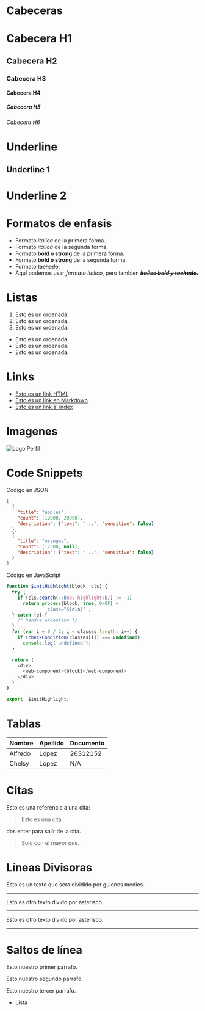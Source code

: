 # Cabeceras
# Cabecera H1
## Cabecera H2
### Cabecera H3
#### Cabecera H4
##### Cabecera H5
###### Cabecera H6

# Underline
Underline 1
-----------
Underline 2
===========

# Formatos de enfasis
- Formato *italica* de la primera forma.
- Formato _italica_ de la segunda forma.
- Formato **bold o strong** de la primera forma.
- Formato __bold o strong__ de la segunda forma.
- Formato ~~tachado~~.
- Aquí podemos usar *formato italico*, pero tambien **_~~italico bold y tachado.~~_**

# Listas
1. Esto es un  ordenada.
2. Esto es un  ordenada.
3. Esto es un  ordenada.
- Esto es un  ordenada.
- Esto es un  ordenada.
- Esto es un  ordenada.

# Links
- <a href="https://github.com/alfredolopeznunes">Esto es un link HTML</a>
- [Esto es un link en Markdown](https://github.com/alfredolopeznunes)
- [Esto es un link al index](index.html)

# Imagenes
![Logo Perfil](https://avatars2.githubusercontent.com/u/62631538?s=250&u=ac8fc6f2ec83e4392a1c2e748e79f0cff1563fe8&v=4)

# Code Snippets
Código en JSON
```JSON
[
  {
    "title": "apples",
    "count": [12000, 20000],
    "description": {"text": "...", "sensitive": false}
  },
  {
    "title": "oranges",
    "count": [17500, null],
    "description": {"text": "...", "sensitive": false}
  }
]
```
Código en JavaScript
```javascript
function $initHighlight(block, cls) {
  try {
    if (cls.search(/\bno\-highlight\b/) != -1)
      return process(block, true, 0x0F) +
             ` class="${cls}"`;
  } catch (e) {
    /* handle exception */
  }
  for (var i = 0 / 2; i < classes.length; i++) {
    if (checkCondition(classes[i]) === undefined)
      console.log('undefined');
  }

  return (
    <div>
      <web-component>{block}</web-component>
    </div>
  )
}

export  $initHighlight;
```
# Tablas
| Nombre | Apellido | Documento |
| ------ | -------- | --------- |
| Alfredo| López    | 26312152  |
| Chelsy | López    | N/A       |

# Citas
Esto es una referencia a una cita:
> Esto es una cita.

dos enter para salir de la cita.
> Solo con el mayor que.

# Líneas Divisoras
Esto es un texto que sera dividido por guiones medios.

---
Esto es otro texto divido por asterisco.

***
Esto es otro texto divido por asterisco.

___

# Saltos de línea
Esto nuestro primer parrafo.

Esto nuestro segundo parrafo.

Esto nuestro tercer parrafo.
- Lista